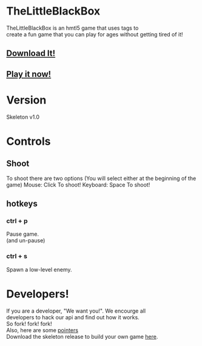 # TheLittleBlackBox
TheLittleBlackBox is an hmtl5 game that uses tags to  
create a fun game that you can play for ages without getting tired of it!
## [Download It!](https://github.com/TheSeceretDevs/TheLittleBlackBox/archive/master.zip)
## [Play it now!](https://theseceretdevs.github.io/TheLittleBlackBox)
# Version
Skeleton v1.0
# Controls
## Shoot
To shoot there are two options (You will select either at the beginning of the game)
Mouse:
Click To shoot!
Keyboard:
Space To shoot!
## hotkeys
### ctrl + p
Pause game.  
(and un-pause)
### ctrl + s
Spawn a low-level enemy.
# Developers!
If you are a developer, "We want you!". We encourge all  
developers to hack our api and find out how it works.  
So fork! fork! fork!  
Also, here are some [pointers](https://github.com/TheSeceretDevs/TheLittleBlackBox/blob/gh-pages/DevInfo.md)  
Download the skeleton release to build your own game [here](https://github.com/TheSeceretDevs/TheLittleBlackBox/releases/tag/Skeleton-v1.0).
